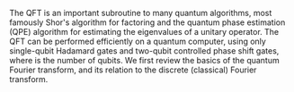 The QFT is an important subroutine to many quantum algorithms, most famously Shor's algorithm for factoring and the quantum phase estimation (QPE) algorithm for estimating the eigenvalues of a unitary operator. The QFT can be performed efficiently on a quantum computer, using only single-qubit Hadamard gates and two-qubit controlled phase shift gates, where is the number of qubits. We first review the basics of the quantum Fourier transform, and its relation to the discrete (classical) Fourier transform.

<!--
[metadata-name]: Quantum Fourier Transformation
[metadata-url]: https://github.com/aws-samples/amazon-braket-algorithm-library/tree/main/src/braket/experimental/algorithms/quantum_fourier_transform
-->

